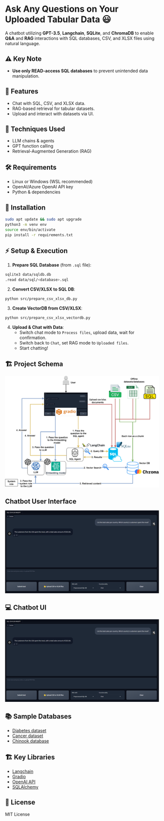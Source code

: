 # Ask Any Questions on Your Uploaded Tabular Data 😃

A chatbot utilizing **GPT-3.5**, **Langchain**, **SQLite**, and **ChromaDB** to enable **Q&A** and **RAG** interactions with SQL databases, CSV, and XLSX files using natural language.

## ⚠ Key Note
- **Use only READ-access SQL databases** to prevent unintended data manipulation.

## 🚀 Features
- Chat with SQL, CSV, and XLSX data.
- RAG-based retrieval for tabular datasets.
- Upload and interact with datasets via UI.

## 🔬 Techniques Used
- LLM chains & agents
- GPT function calling
- Retrieval-Augmented Generation (RAG)

## 🛠 Requirements
- Linux or Windows (WSL recommended)
- OpenAI/Azure OpenAI API key
- Python & dependencies

## 📌 Installation
```sh
sudo apt update && sudo apt upgrade
python3 -m venv env
source env/bin/activate
pip install -r requirements.txt
```

## ⚡ Setup & Execution
1. **Prepare SQL Database** (from `.sql` file):
```sh
sqlite3 data/sqldb.db
.read data/sql/<database>.sql
```
2. **Convert CSV/XLSX to SQL DB**:
```sh
python src/prepare_csv_xlsx_db.py
```
3. **Create VectorDB from CSV/XLSX**:
```sh
python src/prepare_csv_xlsx_vectordb.py
```
4. **Upload & Chat with Data**:
   - Switch chat mode to `Process files`, upload data, wait for confirmation.
   - Switch back to `Chat`, set RAG mode to `Uploaded files`.
   - Start chatting!

## 🏗 Project Schema
<div align="center">
  <img src="images/project_schema.png" alt="Schema">
</div>

## Chatbot User Interface
<div align="center">
  <img src="images/UI.png" alt="ChatBot UI">
</div>

## 💻 Chatbot UI
![UI](images/UI.png)

## 📚 Sample Databases
- [Diabetes dataset](https://www.kaggle.com/datasets/akshaydattatraykhare/diabetes-dataset)
- [Cancer dataset](https://www.kaggle.com/datasets/rohansahana/breast-cancer-dataset-for-beginners)
- [Chinook database](https://database.guide/2-sample-databases-sqlite/)

## 🏗 Key Libraries
- [Langchain](https://python.langchain.com/docs/get_started/introduction)
- [Gradio](https://www.gradio.app/docs/interface)
- [OpenAI API](https://platform.openai.com/docs/quickstart?context=python)
- [SQLAlchemy](https://www.sqlalchemy.org/)

## 📜 License
MIT License

